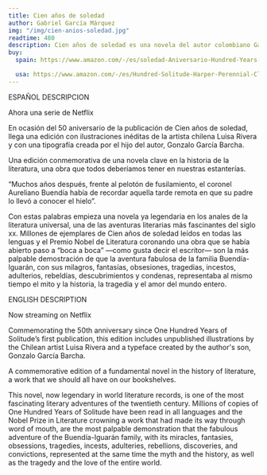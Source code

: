 ```yaml
---
title: Cien años de soledad
author: Gabriel García Márquez
img: "/img/cien-anios-soledad.jpg"
readtime: 480
description: Cien años de soledad es una novela del autor colombiano Gabriel García Márquez, publicada en 1967. La obra narra la historia de la familia Buendía y su influencia en la vida de la población de Macondo. La novela explora temas como el amor, la muerte, la locura y la historia de la humanidad, y se centra en la idea de que el tiempo es una fuerza que transforma todo.
buy:
  spain: https://www.amazon.com/-/es/soledad-Aniversario-Hundred-Years-Solitude/dp/0525562443?crid=L5HEI29M9NYD&dib=eyJ2IjoiMSJ9.6OtueZ2SyPeF12Hvd8iHSh03P-fxO_3Iv8Ad9zMgdtbHk4dRu1T65vl_-Ua1wAy2exA2kK5Pdr4N1gc1PfP3Oz8NobAJX47AweFRGDrEiYt4-db45ZM7OGqy-Mtt8AedQNq5TDUZTUFjG4LKl1m8BnkEeKRbGdrDWuiwSWtfZk4FTfp67m8K69u_PDHvUcRq3GnHM5q5qE_ipj50hBIMY_blKalioDH_UyV-px7FTT0.vmAnIWPdW57j2XnnYImLAi95lqLAE7fzNja3ISOvm4s&dib_tag=se&keywords=cien+a%C3%B1os+de+soledad+gabriel+garcia+marquez&qid=1738468388&sprefix=cien+%2Caps%2C267&sr=8-1

  usa: https://www.amazon.com/-/es/Hundred-Solitude-Harper-Perennial-Classics/dp/0060883286?crid=H9KKQRS1VCTL&dib=eyJ2IjoiMSJ9.g2hyWyIYGWXWOLUjXbgKu2vf2O3BsBjfvNt-hC-rjiQvrmT4UC_KacsY62dJ80Tp451JrClltUbeRAjCOY56xAnU3QJbO41bN_auJZWYeyDhPi4aOAgq0l8UhiDzmGZQq8YIdwVkND4BWFzJqPTh4aStIoiI2KncxjVWRbItGUl3BdvUjQUJELoIadFmHmzc0lOJhUu13fObHekA-atSBpEYBPuXD86cgygkcfB0DME.KiagxdgQkVrIEYjud4RniNpxLGThOt7jmUDgvroce-M&dib_tag=se&keywords=cien+a%C3%B1os+de+soledad+gabriel+garcia+marquez+english&qid=1738468444&sprefix=cien+a%C3%B1os+de+soledad+gabriel+garcia+marquez+%2Caps%2C220&sr=8-1
---
```


ESPAÑOL DESCRIPCION

Ahora una serie de Netflix

En ocasión del 50 aniversario de la publicación de Cien años de soledad, llega una edición con ilustraciones inéditas de la artista chilena Luisa Rivera y con una tipografía creada por el hijo del autor, Gonzalo García Barcha.

Una edición conmemorativa de una novela clave en la historia de la literatura, una obra que todos deberíamos tener en nuestras estanterías.

“Muchos años después, frente al pelotón de fusilamiento, el coronel Aureliano Buendía había de recordar aquella tarde remota en que su padre lo llevó a conocer el hielo”.

Con estas palabras empieza una novela ya legendaria en los anales de la literatura universal, una de las aventuras literarias más fascinantes del siglo xx. Millones de ejemplares de Cien años de soledad leídos en todas las lenguas y el Premio Nobel de Literatura coronando una obra que se había abierto paso a “boca a boca” —como gusta decir el escritor— son la más palpable demostración de que la aventura fabulosa de la familia Buendía-Iguarán, con sus milagros, fantasías, obsesiones, tragedias, incestos, adulterios, rebeldías, descubrimientos y condenas, representaba al mismo tiempo el mito y la historia, la tragedia y el amor del mundo entero.

ENGLISH DESCRIPTION

Now streaming on Netflix

Commemorating the 50th anniversary since One Hundred Years of Solitude’s first publication, this edition includes unpublished illustrations by the Chilean artist Luisa Rivera and a typeface created by the author's son, Gonzalo García Barcha.

A commemorative edition of a fundamental novel in the history of literature, a work that we should all have on our bookshelves.

This novel, now legendary in world literature records, is one of the most fascinating literary adventures of the twentieth century. Millions of copies of One Hundred Years of Solitude have been read in all languages and the Nobel Prize in Literature crowning a work that had made its way through word of mouth, are the most palpable demonstration that the fabulous adventure of the Buendía-Iguarán family, with its miracles, fantasies, obsessions, tragedies, incests, adulteries, rebellions, discoveries, and convictions, represented at the same time the myth and the history, as well as the tragedy and the love of the entire world.
